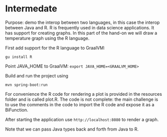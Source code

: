 # Intermedate

Purpose: demo the interop between two languages, in this case the interop between Java and R. R is frequently used in data science applications. 
It has support for creating graphs. In this part of the hand-on we will draw a temperature graph using the R language.

First add support for the R language to GraalVM:

``gu install R``


Point JAVA_HOME to GraalVM:
``export JAVA_HOME=<GRAALVM_HOME>``

Build and run the project using

``mvn spring-boot:run``

For convenience the R code for rendering a plot is provided in the resources folder and is called plot.R. The code is not complete: the main challenge is 
to use the comments in the code to import the R code and expose it as a BiFunction.

After starting the application use
``http://localhost:8080``
to render a graph.

Note that we can pass Java types back and forth from Java to R.





